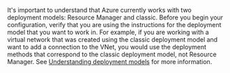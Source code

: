 It's important to understand that Azure currently works with two deployment models: Resource Manager and classic. Before you begin your configuration, verify that you are using the instructions for the deployment model that you want to work in. For example, if you are working with a virtual network that was created using the classic deployment model and want to add a connection to the VNet, you would use the deployment methods that correspond to the classic deployment model, not Resource Manager. See [Understanding deployment models](../articles/resource-manager-deployment-model.md) for more information.

